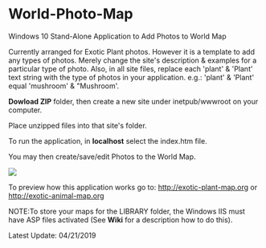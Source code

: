 # World-Photo-Map
Windows 10 Stand-Alone Application to Add Photos to World Map


Currently arranged for Exotic Plant photos. However it is a template to add any types of photos.
Merely change the site's description & examples for a particular type of photo. Also, in all site files, replace each
'plant' & 'Plant' text string with the type of photos in your application. e.g.: 'plant' & 'Plant' equal 'mushroom' & "Mushroom'.

**Dowload ZIP** folder, then create a new site under inetpub/wwwroot on your computer.

Place unzipped files into that site's folder.

To run the application, in **localhost** select the index.htm file. 

You may then create/save/edit Photos to the World Map.

![](http://exotic-plant-map.org/Images/exoticPlant.jpg)

To preview how this application works go to: http://exotic-plant-map.org
or http://exotic-animal-map.org

NOTE:To store your maps for the LIBRARY folder, the Windows IIS must have 
ASP files activated (See **Wiki** for a description how to do this).

Latest Update: 04/21/2019
